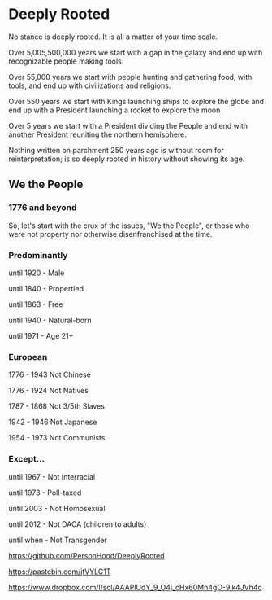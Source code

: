 # Deeply Rooted

No stance is deeply rooted. It is all a matter of your time scale.

Over 5,005,500,000 years we start with a gap in the galaxy and end up with recognizable people making tools.

Over 55,000 years we start with people hunting and gathering food, with tools, and end up with civilizations and religions.

Over 550 years we start with Kings launching ships to explore the globe and end up with a President launching a rocket to explore the moon

Over 5 years we start with a President dividing the People and end with another President reuniting the northern hemisphere.

Nothing written on parchment 250 years ago is without room for reinterpretation; is so deeply rooted in history without showing its age.

## We the People

### 1776 and beyond

So, let's start with the crux of the issues, "We the People", or those who were not property nor otherwise disenfranchised at the time.

### Predominantly

until 1920 - Male

until 1840 - Propertied

until 1863 - Free

until 1940 - Natural-born

until 1971 - Age 21+

### European

1776 - 1943 Not Chinese

1776 - 1924 Not Natives

1787 - 1868 Not 3/5th Slaves

1942 - 1946 Not Japanese

1954 - 1973 Not Communists
	 
### Except...

until 1967 - Not Interracial

until 1973 - Poll-taxed

until 2003 - Not Homosexual

until 2012 - Not DACA (children to adults)

until when - Not Transgender



https://github.com/PersonHood/DeeplyRooted

https://pastebin.com/jtVYLC1T

https://www.dropbox.com/l/scl/AAAPlUdY_9_O4j_cHx60Mn4gO-9ik4JVh4c


